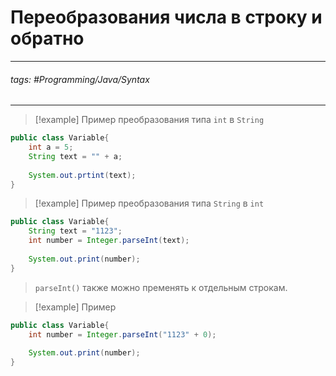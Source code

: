 # Переобразования числа в строку и обратно
***
###### tags: #Programming/Java/Syntax 
***
>[!example] Пример преобразования типа `int` в `String`
```java
public class Variable{
	int a = 5;
	String text = "" + a;
	
	System.out.prtint(text);
}
```

>[!example]  Пример преобразования типа  `String` в `int`
```java
public class Variable{
	String text = "1123";
	int number = Integer.parseInt(text);
	
	System.out.print(number);
}
```

>`parseInt()` также можно пременять к отдельным строкам.

>[!example] Пример
```java
public class Variable{
	int number = Integer.parseInt("1123" + 0);
	
	System.out.print(number);
}
```